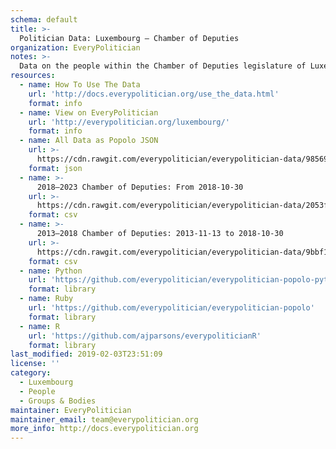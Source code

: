 ```yaml
---
schema: default
title: >-
  Politician Data: Luxembourg — Chamber of Deputies
organization: EveryPolitician
notes: >-
  Data on the people within the Chamber of Deputies legislature of Luxembourg.
resources:
  - name: How To Use The Data
    url: 'http://docs.everypolitician.org/use_the_data.html'
    format: info
  - name: View on EveryPolitician
    url: 'http://everypolitician.org/luxembourg/'
    format: info
  - name: All Data as Popolo JSON
    url: >-
      https://cdn.rawgit.com/everypolitician/everypolitician-data/98569c899ee3ff0dac53e83b81e3369f74759069/data/Luxembourg/Chamber/ep-popolo-v1.0.json
    format: json
  - name: >-
      2018–2023 Chamber of Deputies: From 2018-10-30
    url: >-
      https://cdn.rawgit.com/everypolitician/everypolitician-data/2053fc09b17ed9fc4e422ac464eff0d0cdcdf191/data/Luxembourg/Chamber/term-2018.csv
    format: csv
  - name: >-
      2013–2018 Chamber of Deputies: 2013-11-13 to 2018-10-30
    url: >-
      https://cdn.rawgit.com/everypolitician/everypolitician-data/9bbf177c2ca50b3f3be28ad19af126f1f7d5a0eb/data/Luxembourg/Chamber/term-2013.csv
    format: csv
  - name: Python
    url: 'https://github.com/everypolitician/everypolitician-popolo-python'
    format: library
  - name: Ruby
    url: 'https://github.com/everypolitician/everypolitician-popolo'
    format: library
  - name: R
    url: 'https://github.com/ajparsons/everypoliticianR'
    format: library
last_modified: 2019-02-03T23:51:09
license: ''
category:
  - Luxembourg
  - People
  - Groups & Bodies
maintainer: EveryPolitician
maintainer_email: team@everypolitician.org
more_info: http://docs.everypolitician.org
---
```

